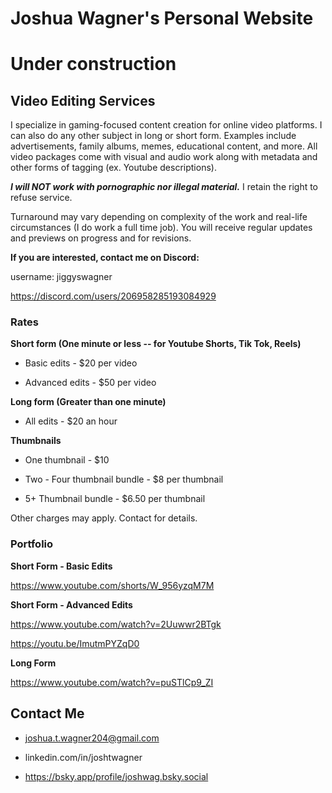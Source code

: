 # Joshua Wagner's Personal Website
# Under construction

## Video Editing Services

I specialize in gaming-focused content creation for online video platforms. I can also do any other subject in long or short form. Examples include advertisements, family albums, memes, educational content, and more. All video packages come with visual and audio work along with metadata and other forms of tagging (ex. Youtube descriptions).

***I will NOT work with pornographic nor illegal material.*** I retain the right to refuse service.

Turnaround may vary depending on complexity of the work and real-life circumstances (I do work a full time job). You will receive regular updates and previews on progress and for revisions.

**If you are interested, contact me on Discord:**

username: jiggyswagner

https://discord.com/users/206958285193084929


### Rates
**Short form (One minute or less -- for Youtube Shorts, Tik Tok, Reels)**

* Basic edits - $20 per video

* Advanced edits  - $50 per video

**Long form (Greater than one minute)**

* All edits - $20 an hour

**Thumbnails**
* One thumbnail - $10

* Two - Four thumbnail bundle - $8 per thumbnail

* 5+ Thumbnail bundle - $6.50 per thumbnail

Other charges may apply. Contact for details.

### Portfolio
**Short Form - Basic Edits**

https://www.youtube.com/shorts/W_956yzqM7M

**Short Form - Advanced Edits**

https://www.youtube.com/watch?v=2Uuwwr2BTgk

https://youtu.be/ImutmPYZqD0

**Long Form**

https://www.youtube.com/watch?v=puSTlCp9_ZI

## Contact Me
* joshua.t.wagner204@gmail.com

* linkedin.com/in/joshtwagner

* https://bsky.app/profile/joshwag.bsky.social
